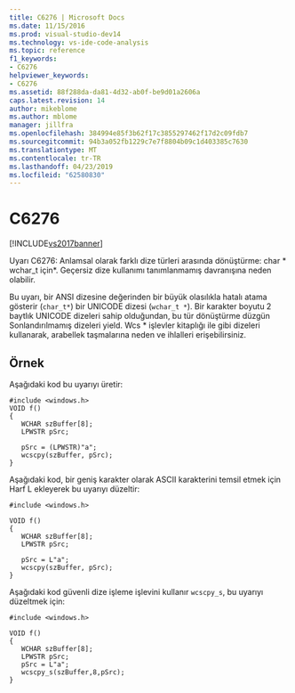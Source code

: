 ```yaml
---
title: C6276 | Microsoft Docs
ms.date: 11/15/2016
ms.prod: visual-studio-dev14
ms.technology: vs-ide-code-analysis
ms.topic: reference
f1_keywords:
- C6276
helpviewer_keywords:
- C6276
ms.assetid: 88f288da-da81-4d32-ab0f-be9d01a2606a
caps.latest.revision: 14
author: mikeblome
ms.author: mblome
manager: jillfra
ms.openlocfilehash: 384994e85f3b62f17c3855297462f17d2c09fdb7
ms.sourcegitcommit: 94b3a052fb1229c7e7f8804b09c1d403385c7630
ms.translationtype: MT
ms.contentlocale: tr-TR
ms.lasthandoff: 04/23/2019
ms.locfileid: "62580830"
---
```

# <a name="c6276"></a>C6276
[!INCLUDE[vs2017banner](../includes/vs2017banner.md)]

Uyarı C6276: Anlamsal olarak farklı dize türleri arasında dönüştürme: char * wchar_t için\*. Geçersiz dize kullanımı tanımlanmamış davranışına neden olabilir.  
  
 Bu uyarı, bir ANSI dizesine değerinden bir büyük olasılıkla hatalı atama gösterir (`char_t*`) bir UNICODE dizesi (`wchar_t *`). Bir karakter boyutu 2 baytlık UNICODE dizeleri sahip olduğundan, bu tür dönüştürme düzgün Sonlandırılmamış dizeleri yield. Wcs * işlevler kitaplığı ile gibi dizeleri kullanarak, arabellek taşmalarına neden ve ihlalleri erişebilirsiniz.  
  
## <a name="example"></a>Örnek  
 Aşağıdaki kod bu uyarıyı üretir:  
  
```  
#include <windows.h>  
VOID f()  
{  
   WCHAR szBuffer[8];  
   LPWSTR pSrc;  
  
   pSrc = (LPWSTR)"a";  
   wcscpy(szBuffer, pSrc);   
}  
```  
  
 Aşağıdaki kod, bir geniş karakter olarak ASCII karakterini temsil etmek için Harf L ekleyerek bu uyarıyı düzeltir:  
  
```  
#include <windows.h>  
  
VOID f()  
{  
   WCHAR szBuffer[8];  
   LPWSTR pSrc;  
  
   pSrc = L"a";  
   wcscpy(szBuffer, pSrc);  
}  
```  
  
 Aşağıdaki kod güvenli dize işleme işlevini kullanır `wcscpy_s`, bu uyarıyı düzeltmek için:  
  
```  
#include <windows.h>  
  
VOID f()  
{  
   WCHAR szBuffer[8];  
   LPWSTR pSrc;  
   pSrc = L"a";  
   wcscpy_s(szBuffer,8,pSrc);   
}  
```
